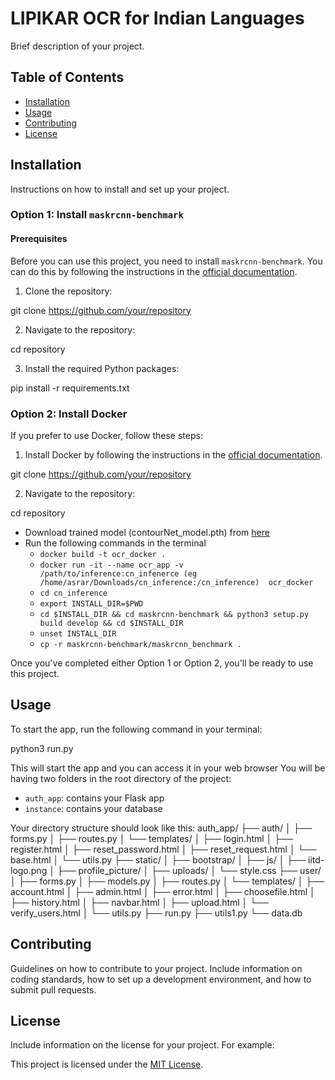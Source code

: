 # LIPIKAR OCR for Indian Languages

Brief description of your project.

## Table of Contents

- [Installation](#installation)
- [Usage](#usage)
- [Contributing](#contributing)
- [License](#license)

## Installation

Instructions on how to install and set up your project.

### Option 1: Install `maskrcnn-benchmark`

#### Prerequisites

Before you can use this project, you need to install `maskrcnn-benchmark`. You can do this by following the instructions in the [official documentation](https://github.com/facebookresearch/maskrcnn-benchmark/blob/main/INSTALL.md). 

1. Clone the repository:

git clone https://github.com/your/repository

2. Navigate to the repository:

cd repository

3. Install the required Python packages:

pip install -r requirements.txt


### Option 2: Install Docker

If you prefer to use Docker, follow these steps:

1. Install Docker by following the instructions in the [official documentation](https://docs.docker.com/get-docker/).

git clone https://github.com/your/repository

2. Navigate to the repository:

cd repository

* Download trained model (contourNet_model.pth) from [here](https://csciitd-my.sharepoint.com/:f:/g/personal/ch7190150_iitd_ac_in/EvLT451TYFpAmJglzzsISJYBzvlnbMeVn4lhnJg07xM4Qw?e=PbYDTJ)
* Run the following commands in the terminal
    * ```docker build -t ocr_docker .```
    * ```docker run -it --name ocr_app -v /path/to/inference:cn_infenerce (eg /home/asrar/Downloads/cn_inference:/cn_inference)  ocr_docker```
    * ```cd cn_inference```
    * ```export INSTALL_DIR=$PWD```
    * ```cd $INSTALL_DIR && cd maskrcnn-benchmark && python3 setup.py build develop && cd $INSTALL_DIR```
    * ```unset INSTALL_DIR```
    * ```cp -r maskrcnn-benchmark/maskrcnn_benchmark .```


Once you've completed either Option 1 or Option 2, you'll be ready to use this project.

## Usage

To start the app, run the following command in your terminal:

python3 run.py

This will start the app and you can access it in your web browser
You will be having two folders in the root directory of the project:
- `auth_app`: contains your Flask app
- `instance`: contains your database

Your directory structure should look like this:
auth_app/
├── auth/
│ ├── forms.py
│ ├── routes.py
│ └── templates/
│ ├── login.html
│ ├── register.html
│ ├── reset_password.html
│ ├── reset_request.html
│ └── base.html
│ └── utils.py
├── static/
│ ├── bootstrap/
│ ├── js/
│ ├── iitd-logo.png
│ ├── profile_picture/
│ ├── uploads/
│ └── style.css
├── user/
│ ├── forms.py
│ ├── models.py
│ ├── routes.py
│ └── templates/
│ ├── account.html
│ ├── admin.html
│ ├── error.html
│ ├── choosefile.html
│ ├── history.html
│ ├── navbar.html
│ ├── upload.html
│ └── verify_users.html
│ └── utils.py
├── run.py
├── utils1.py
└── data.db



## Contributing

Guidelines on how to contribute to your project. Include information on coding standards, how to set up a development environment, and how to submit pull requests.

## License

Include information on the license for your project. For example:

This project is licensed under the [MIT License](https://opensource.org/licenses/MIT).
